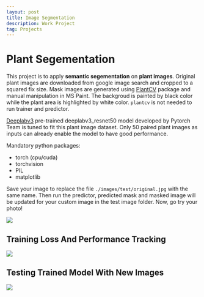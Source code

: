 ```yaml
---
layout: post
title: Image Segmentation
description: Work Project
tag: Projects
---
```


# Plant Segementation

This project is to apply **semantic segementation** on **plant images**. Original plant images are downloaded from google image search and cropped to a squared fix size. Mask images are generated using [PlantCV](https://plantcv.readthedocs.io/en/stable/) package and manual manipulation in MS Paint. The backgroud is painted by black color while the plant area is highlighted by white color. `plantcv` is not needed to run trainer and predictor.

[Deeplabv3](https://pytorch.org/hub/pytorch_vision_deeplabv3_resnet101/) pre-trained deeplabv3_resnet50 model developed by Pytorch Team is tuned to fit this plant image dataset. Only 50 paired plant images as inputs can already enable the model to have good performance.

Mandatory python packages:
- torch (cpu/cuda)
- torchvision
- PIL
- matplotlib

Save your image to replace the file `./images/test/original.jpg` with the same name. Then run the predictor, predicted mask and masked image will be updated for your custom image in the test image folder. Now, go try your photo!

![](http://siyue-zhang.github.io/images/img_seg/data.png)

## Training Loss And Performance Tracking

![](http://siyue-zhang.github.io/images/img_seg/training.png)

## Testing Trained Model With New Images

![](http://siyue-zhang.github.io/images/img_seg/out.jpeg)

